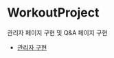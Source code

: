 # WorkoutProject

관리자 페이지 구현 및 Q&A 페이지 구현 

- <a href="https://github.com/Munsu0701/WorkoutProject/tree/Admin">관리자 구현</a>
